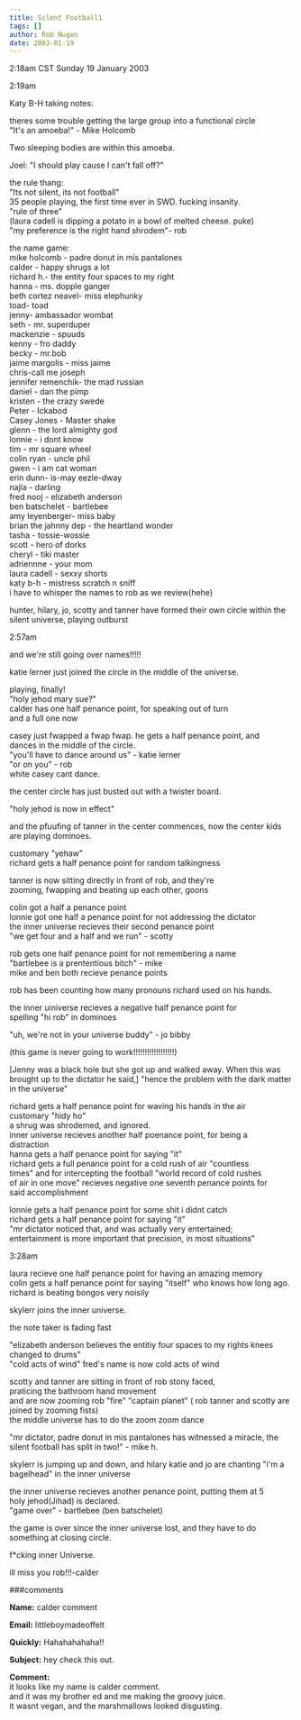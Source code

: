 ```yaml
---
title: Silent Football1
tags: []
author: Rob Nugen
date: 2003-01-19
---
```


<p class=date>2:18am CST Sunday 19 January 2003</p>

<p class=date>2:19am</p>

<p>Katy B-H taking notes:</p>

<p>theres some trouble getting the large group into a functional
circle
<br>"It's an amoeba!" - Mike Holcomb</p>

<p>Two sleeping bodies are within this amoeba.</p>

<p>Joel:  "I should play cause I can't fall off?"</p>

<p>the rule thang: 
<br>"Its not silent, its not football"
<br>35 people playing, the first time ever in SWD. fucking insanity.
<br>"rule of three"
<br>(laura cadell is dipping a potato in a bowl of melted cheese. puke)
<br>"my preference is the right hand shrodem"- rob</p>

<p>the name game:
<br>mike holcomb - padre donut in mis pantalones
<br>calder - happy shrugs a lot
<br>richard h.- the entity four spaces to my right
<br>hanna - ms. dopple ganger
<br>beth cortez neavel- miss elephunky
<br>toad- toad
<br>jenny- ambassador wombat
<br>seth - mr. superduper
<br>mackenzie - spuuds
<br>kenny - fro daddy
<br>becky - mr.bob
<br>jaime margolis - miss jaime
<br>chris-call me joseph
<br>jennifer remenchik- the mad russian
<br>daniel - dan the pimp
<br>kristen - the crazy swede
<br>Peter - Ickabod
<br>Casey Jones - Master shake
<br>glenn - the lord almighty god
<br>lonnie - i dont know
<br>tim - mr square wheel
<br>colin ryan - uncle phil
<br>gwen - i am cat woman
<br>erin dunn- is-may eezle-dway
<br>najla - darling
<br>fred nooj - elizabeth anderson
<br>ben batschelet - bartlebee
<br>amy leyenberger- miss baby
<br>brian the jahnny dep - the heartland wonder
<br>tasha - tossie-wossie
<br>scott - hero of dorks
<br>cheryl - tiki master
<br>adriennne - your mom
<br>laura cadell - sexxy shorts
<br>katy b-h - mistress scratch n sniff
<br>i have to whisper the names to rob as we review(hehe)</p>

<p>hunter, hilary, jo, scotty and tanner have formed their own circle
within the silent universe, playing outburst</p>

<p class=date>2:57am</p>

<p>and we're still going over names!!!!!</p>

<p>katie lerner just joined the circle in the middle of the universe.</p>

<p>playing, finally!
<br>"holy jehod mary sue?"
<br>calder has one half penance point, for speaking out of turn
<br>and a full one now</p>

<p>casey just fwapped a fwap fwap. he gets a half penance point, and
<br>dances in the middle of the circle.
<br>"you'll have to dance around us" - katie lerner
<br>"or on you" - rob
<br>white casey cant dance.</p>

<p>the center circle has just busted out with a twister board.</p>

<p>"holy jehod is now in effect"</p>

<p>and the pfuufing of tanner in the center commences, now the center
kids are playing dominoes.</p>

<p>customary "yehaw"
<br>richard gets a half penance point for random talkingness</p>

<p>tanner is now sitting directly in front of rob, and they're
<br>zooming, fwapping and beating up each other, goons</p>

<p>colin got a half a penance point
<br>lonnie got one half a penance point for not addressing the dictator
<br>the inner universe recieves their second penance point
<br>"we get four and a half and we run" - scotty</p>

<p>rob gets one half penance point for not remembering a name
<br>"bartlebee is a prententious bitch" - mike
<br>mike and ben both recieve penance points</p>

<p> rob has been counting how many pronouns richard used on his hands.</p>

<p> the inner uiniverse recieves a negative half penance point for
<br>spelling "hi rob" in dominoes</p>

<p>"uh, we're not in your universe buddy" - jo bibby</p>

<p>(this game is never going to work!!!!!!!!!!!!!!!!!!)</p>

<p>[Jenny was a black hole but she got up and walked away.  When this
was brought up to the dictator he said,] "hence the problem with the
dark matter in the universe"</p>

<p>richard gets a half penance point for waving his hands in the air
<br>customary "hidy ho"
<br>a shrug was shrodemed, and ignored.
<br>inner universe recieves another half poenance point, for being a
<br>distraction
<br>hanna gets a half penance point for saying "it"
<br>richard gets a full penance point for a cold rush of air "countless
<br>times" and for intercepting the football "world record of cold rushes
<br>of air in one move" recieves negative one seventh penance points for
<br>said accomplishment</p>
<p>lonnie gets a half penance point for some shit i didnt catch
<br>richard gets a half penance point for saying "it"
<br>"mr dictator noticed that, and was actually very entertained;
<br>entertainment is more important that precision, in most situations"</p>

<p class=date>3:28am</p>

<p>laura recieve one half penance point for having an amazing memory
<br>colin gets a half penance point for saying "itself" who knows how long ago.
<br>richard is beating bongos very noisily</p>

<p>skylerr joins the inner universe.</p>

<p>the note taker is fading fast</p>

<p>"elizabeth anderson believes the entitiy four spaces to my rights knees changed to drums"
<br>"cold acts of wind" fred's name is now cold acts of wind</p>

<p>scotty and tanner are sitting in front of rob stony faced,
<br>praticing the bathroom hand movement 
<br>and are now zooming rob "fire" "captain planet" ( rob tanner and scotty are joined by zooming fists)
<br>the middle universe has to do the zoom zoom dance</p>

<p>"mr dictator, padre donut in mis pantalones has witnessed a
miracle, the silent football has split in two!" - mike h.</p>

<p>skylerr is jumping up and down, and hilary katie and jo are
chanting "i'm a bagelhead" in the inner universe</p>

<p>the inner universe recieves another penance point, putting them at
5
<br>holy jehod(Jihad) is declared.
<br>"game over" - bartlebee (ben batschelet)</p>
<p>the game is over since the inner universe lost, and they have to do
something at closing circle.</p>

<p>f*cking inner Universe. </p>
ill miss you rob!!!-calder

###comments

<p><b>Name:</b> calder comment

<p><b>Email:</b> littleboymadeoffelt

<p><b>Quickly:</b> Hahahahahaha!!

<p><b>Subject:</b> hey check this out.

<p><b>Comment:</b>
<br>it looks like my name is calder comment.<br>
and it was my brother ed and me making the groovy juice.<br>
it wasnt vegan, and the marshmallows looked disgusting.
